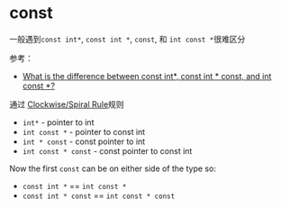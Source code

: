 # const

一般遇到`const int*`, `const int *`, `const`, 和 `int const *`很难区分

参考：

+ [What is the difference between const int*, const int * const, and int const *?](https://stackoverflow.com/questions/1143262/what-is-the-difference-between-const-int-const-int-const-and-int-const)



通过 [Clockwise/Spiral Rule](http://c-faq.com/decl/spiral.anderson.html)规则

- `int*` - pointer to int
- `int const *` - pointer to const int
- `int * const` - const pointer to int
- `int const * const` - const pointer to const int

Now the first `const` can be on either side of the type so:

- `const int *` == `int const *`
- `const int * const` == `int const * const`



